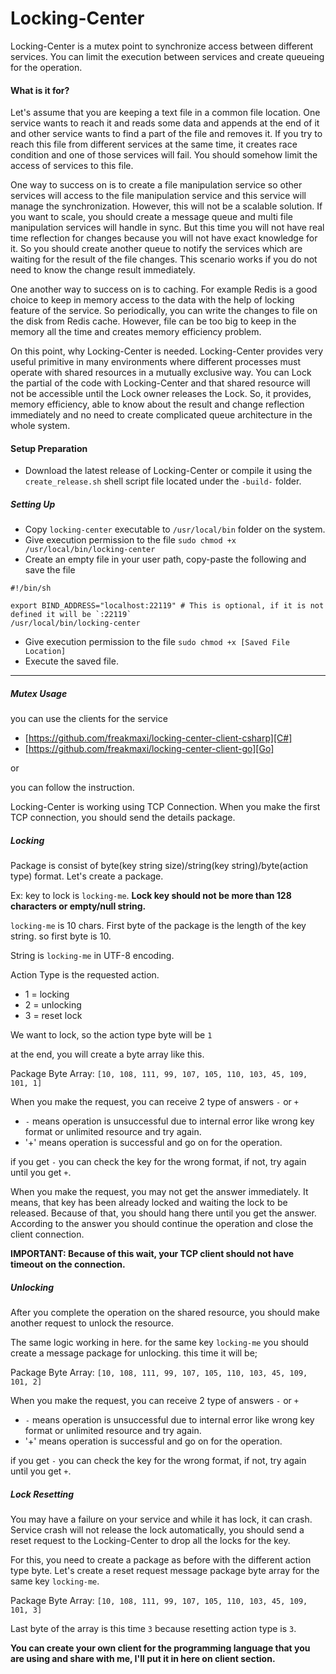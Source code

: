 # Locking-Center

Locking-Center is a mutex point to synchronize access between different services. You can limit the 
execution between services and create queueing for the operation.

#### What is it for?
Let's assume that you are keeping a text file in a common file location. One service wants to reach it and
reads some data and appends at the end of it and other service wants to find a part of the file and removes it. If you
try to reach this file from different services at the same time, it creates race condition and one of those services
will fail. You should somehow limit the access of services to this file.

One way to success on is to create a file manipulation service so other services will access to the file manipulation
service and this service will manage the synchronization. However, this will not be a scalable solution. If you 
want to scale, you should create a message queue and multi file manipulation services will handle in sync. But this
time you will not have real time reflection for changes because you will not have exact knowledge for it. So
you should create another queue to notify the services which are waiting for the result of the file changes. This
scenario works if you do not need to know the change result immediately.

One another way to success on is to caching. For example Redis is a good choice to keep in memory access to the data
with the help of locking feature of the service. So periodically, you can write the changes to file on the disk from
Redis cache. However, file can be too big to keep in the memory all the time and creates memory efficiency problem. 

On this point, why Locking-Center is needed. Locking-Center provides very useful primitive in many environments where
different processes must operate with shared resources in a mutually exclusive way. You can Lock the partial of the code
with Locking-Center and that shared resource will not be accessible until the Lock owner releases the Lock. So, it
provides, memory efficiency, able to know about the result and change reflection immediately and no need to create
complicated queue architecture in the whole system.

#### Setup Preparation

- Download the latest release of Locking-Center or compile it using the `create_release.sh` shell script file located
under the `-build-` folder.

##### Setting Up

- Copy `locking-center` executable to `/usr/local/bin` folder on the system.
- Give execution permission to the file `sudo chmod +x /usr/local/bin/locking-center`
- Create an empty file in your user path, copy-paste the following and save the file
```shell script
#!/bin/sh

export BIND_ADDRESS="localhost:22119" # This is optional, if it is not defined it will be `:22119`
/usr/local/bin/locking-center
```
- Give execution permission to the file `sudo chmod +x [Saved File Location]`
- Execute the saved file.
---
##### Mutex Usage

you can use the clients for the service
- [https://github.com/freakmaxi/locking-center-client-csharp][C#]
- [https://github.com/freakmaxi/locking-center-client-go][Go]

or

you can follow the instruction.

Locking-Center is working using TCP Connection. When you make the first TCP connection, you should send the details
package.

##### Locking

Package is consist of byte(key string size)/string(key string)/byte(action type) format. Let's create a package.

Ex: key to lock is `locking-me`. **Lock key should not be more than 128 characters or empty/null string.**

 `locking-me` is 10 chars. First byte of the package is the length of the key string. so first byte is 10.
 
 String is `locking-me` in UTF-8 encoding.
 
 Action Type is the requested action. 
 
 - 1 = locking
 - 2 = unlocking
 - 3 = reset lock
 
 We want to lock, so the action type byte will be `1`
 
 at the end, you will create a byte array like this.

Package Byte Array: `[10, 108, 111, 99, 107, 105, 110, 103, 45, 109, 101, 1]`

When you make the request, you can receive 2 type of answers `-` or `+`

- `-` means operation is unsuccessful due to internal error like wrong key format or unlimited resource and try again.
- '+' means operation is successful and go on for the operation. 

if you get `-` you can check the key for the wrong format, if not, try again until you get `+`.

When you make the request, you may not get the answer immediately. It means, that key has been already locked and
waiting the lock to be released. Because of that, you should hang there until you get the answer. According to the
answer you should continue the operation and close the client connection.

**IMPORTANT: Because of this wait, your TCP client should not have timeout on the connection.** 

##### Unlocking

After you complete the operation on the shared resource, you should make another request to unlock the resource.

The same logic working in here. for the same key `locking-me` you should create a message package for unlocking. this
time it will be;

Package Byte Array: `[10, 108, 111, 99, 107, 105, 110, 103, 45, 109, 101, 2]`

When you make the request, you can receive 2 type of answers `-` or `+`

- `-` means operation is unsuccessful due to internal error like wrong key format or unlimited resource and try again.
- '+' means operation is successful and go on for the operation. 

if you get `-` you can check the key for the wrong format, if not, try again until you get `+`.

##### Lock Resetting

You may have a failure on your service and while it has lock, it can crash. Service crash will not release the lock 
automatically, you should send a reset request to the Locking-Center to drop all the locks for the key.

For this, you need to create a package as before with the different action type byte. Let's create a reset request
message package byte array for the same key `locking-me`.

Package Byte Array: `[10, 108, 111, 99, 107, 105, 110, 103, 45, 109, 101, 3]`

Last byte of the array is this time `3` because resetting action type is `3`.

**You can create your own client for the programming language that you are using and share with me, I'll put it in here on
client section.**

[Go]: https://github.com/freakmaxi/locking-center-client-go

[C#]: https://github.com/freakmaxi/locking-center-client-csharp